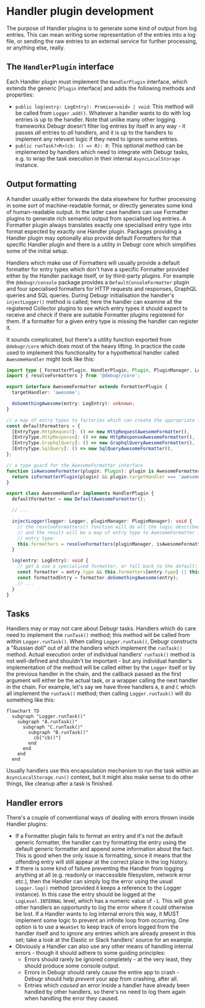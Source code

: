 # Handler plugin development

The purpose of Handler plugins is to generate some kind of output from log entries.
This can mean writing some representation of the entries into a log file, or sending
the raw entries to an external service for further processing, or anything else, really.

## The `HandlerPlugin` interface

Each Handler plugin must implement the `HandlerPlugin` interface, which extends
the generic [`Plugin` interface] and adds the following methods and properties:

 - `public log(entry: LogEntry): Promise<void> | void`: This method will be called from
   `Logger.add()`. Whatever a handler wants to do with log entries is up to the handler.
   Note that unlike many other logging frameworks Debugr doesn't filter log entries
   by itself in any way - it passes _all_ entries to _all_ handlers, and it is up to the
   handlers to implement any relevant logic if they need to ignore some entries.
 - `public runTask?<R>(cb: () => R): R`: This optional method can be implemented by
   handlers which need to integrate with Debugr tasks, e.g. to wrap the task execution
   in their internal `AsyncLocalStorage` instance.

## Output formatting

A handler usually either forwards the data elsewhere for further processing in some sort of
machine-readable format, or directly generates some kind of human-readable output. In the latter
case handlers can use Formatter plugins to generate rich semantic output from specialised
log entries. A Formatter plugin always translates exactly one specialised entry type into
format expected by exactly one Handler plugin. Packages providing a Handler plugin may optionally
also provide default Formatters for that specific Handler plugin and there is a utility in Debugr
core which simplifies some of the initial setup.

Handlers which make use of Formatters will usually provide a default formatter for entry types
which don't have a specific Formatter provided either by the Handler package itself, or by
third-party plugins. For example the `@debugr/console` package provides a `DefaultConsoleFormatter`
plugin and four specialised formatters for HTTP requests and responses, GraphQL queries and
SQL queries. During Debugr initialisation the handler's `injectLogger()` method is called;
here the handler can examine all the registered Collector plugins to see which entry types it
should expect to receive and check if there are suitable Formatter plugins registered for them.
If a formatter for a given entry type is missing the handler can register it.

It sounds complicated, but there's a utility function exported from `@debugr/core` which does
most of the heavy lifting. In practice the code used to implement this functionality for
a hypothetical handler called `AwesomeHandler` might look like this:

```typescript
import type { FormatterPlugin, HandlerPlugin, Plugin, PluginManager, Logger, LogEntry } from '@debugr/core';
import { resolveFormatters } from '@debugr/core';

export interface AwesomeFormatter extends FormatterPlugin {
  targetHandler: 'awesome';

  doSomethingAwesome(entry: LogEntry): unknown;
}

// a map of entry types to factories which can create the appropriate formatters:
const defaultFormatters = {
  [EntryType.HttpRequest]: () => new HttpRequestAwesomeFormatter(),
  [EntryType.HttpResponse]: () => new HttpResponseAwesomeFormatter(),
  [EntryType.GraphqlQuery]: () => new GraphqlQueryAwesomeFormatter(),
  [EntryType.SqlQuery]: () => new SqlQueryAwesomeFormatter(),
};

// a type guard for the AwesomeFormatter interface
function isAwesomeFormatter(plugin: Plugin): plugin is AwesomeFormatter {
  return isFormatterPlugin(plugin) && plugin.targetHandler === 'awesome';
}

export class AwesomeHandler implements HandlerPlugin {
  defaultFormatter = new DefaultAwesomeFormatter();

  // ...

  injectLogger(logger: Logger, pluginManager: PluginManager): void {
    // the resolveFormatters() function will do all the logic described above for us,
    // and the result will be a map of entry type to AwesomeFormatter instance for that
    // entry type:
    this.formatters = resolveFormatters(pluginManager, isAwesomeFormatter, defaultFormatters);
  }

  log(entry: LogEntry): void {
    // get & use a specialised formatter, or fall back to the default:
    const formatter = entry.type && this.formatters[entry.type] || this.defaultFormatter;
    const formattedEntry = formatter.doSomethingAwesome(entry);
    // ...
  }
}
```

## Tasks

Handlers may or may not care about Debugr tasks. Handlers which do care need to implement
the `runTask()` method; this method will be called from within `Logger.runTask()`. When calling
`Logger.runTask()`, Debugr constructs a "Russian doll" out of all the handlers which implement
the `runTask()` method. Actual execution order of individual handlers' `runTask()` method is
not well-defined and shouldn't be important - but any individual handler's implementation of the
method will be called either by the `Logger` itself or by the previous handler in the chain,
and the callback passed as the first argument will either be the actual task, or a wrapper
calling the next handler in the chain. For example, let's say we have three handlers `A`, `B`
and `C` which all implement the `runTask()` method; then calling `Logger.runTask()` will do
something like this:

```mermaid
flowchart TD
  subgraph "Logger.runTask()"
    subgraph "A.runTask()"
      subgraph "C.runTask()"
        subgraph "B.runTask()"
          cb["cb()"]
        end
      end
    end
  end
```

Usually handlers use this encapsulation mechanism to run the task within an `AsyncLocalStorage.run()`
context, but it might also make sense to do other things, like cleanup after a task is finished.

## Handler errors

There's a couple of conventional ways of dealing with errors thrown inside Handler plugins:
 - If a Formatter plugin fails to format an entry and it's not the default generic formatter,
   the handler can try formatting the entry using the default generic formatter and append
   some information about the fact. This is good when the only issue is formatting, since it
   means that the offending entry will still appear at the correct place in the log history.
 - If there is some kind of failure preventing the Handler from logging anything at all
   (e.g. readonly or inaccessible filesystem, network error etc.), then the Handler can simply
   log the error using the usual `Logger.log()` method (provided it keeps a reference to the
   Logger instance). In this case the entry should be logged at the `LogLevel.INTERNAL` level,
   which has a numeric value of `-1`. This will give other handlers an opportunity to log the
   error where it could otherwise be lost. If a Handler wants to log internal errors this way,
   it MUST implement some logic to prevent an infinite loop from occurring. One option is to use
   a `WeakSet` to keep track of errors logged from the handler itself and to ignore any entries
   which are already present in this set; take a look at the Elastic or Slack handlers' source
   for an example.
 - Obviously a Handler can also use any other means of handling internal errors - though it should
   adhere to some guiding principles:
   - Errors should rarely be ignored completely - at the very least, they should produce some
     console output.
   - Errors in Debugr should rarely cause the entire app to crash - Debugr should help _prevent_
     your app from crashing, after all.
   - Entries which _caused_ an error inside a handler have already been handled by other handlers,
     so there's no need to log them again when handling the error they caused.

[Elastic handler]: ../packages/elastic

